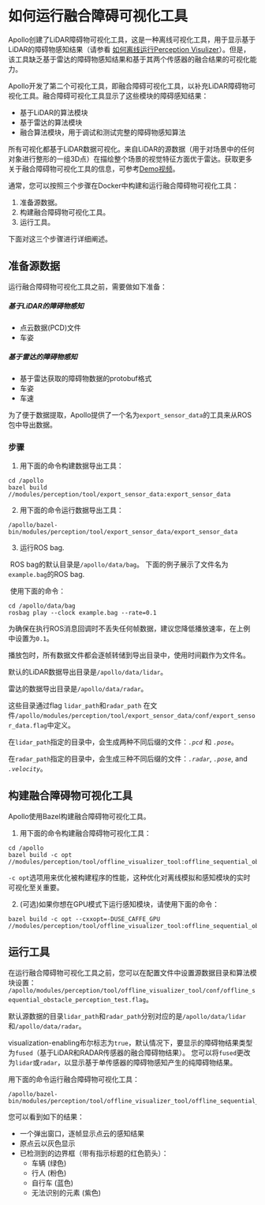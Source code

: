 # 如何运行融合障碍可视化工具

Apollo创建了LiDAR障碍物可视化工具，这是一种离线可视化工具，用于显示基于LiDAR的障碍物感知结果（请参看 [如何离线运行Perception Visulizer](https://github.com/ApolloAuto/apollo/blob/master/docs/howto/how_to_run_offline_perception_visualizer_cn.md)）。但是，该工具缺乏基于雷达的障碍物感知结果和基于其两个传感器的融合结果的可视化能力。

Apollo开发了第二个可视化工具，即融合障碍可视化工具，以补充LiDAR障碍物可视化工具。融合障碍可视化工具显示了这些模块的障碍感知结果：

-  基于LiDAR的算法模块 
-  基于雷达的算法模块
-  融合算法模块，用于调试和测试完整的障碍物感知算法

所有可视化都基于LiDAR数据可视化。来自LiDAR的源数据（用于对场景中的任何对象进行整形的一组3D点）在描绘整个场景的视觉特征方面优于雷达。获取更多关于融合障碍物可视化工具的信息，可参考[Demo视频](http://apollo.auto/platform/perception.html)。

通常，您可以按照三个步骤在Docker中构建和运行融合障碍物可视化工具：

1. 准备源数据。
2. 构建融合障碍物可视化工具。
3. 运行工具。

下面对这三个步骤进行详细阐述。

## 准备源数据


运行融合障碍物可视化工具之前，需要做如下准备：

##### 基于LiDAR的障碍物感知

- 点云数据(PCD)文件
- 车姿

##### 基于雷达的障碍物感知

- 基于雷达获取的障碍物数据的protobuf格式
- 车姿
- 车速

为了便于数据提取，Apollo提供了一个名为`export_sensor_data`的工具来从ROS包中导出数据。

### 步骤

1. 用下面的命令构建数据导出工具：


```
cd /apollo
bazel build //modules/perception/tool/export_sensor_data:export_sensor_data
```

2. 用下面的命令运行数据导出工具：

```
/apollo/bazel-bin/modules/perception/tool/export_sensor_data/export_sensor_data
```

3. 运行ROS bag.   

​       ROS bag的默认目录是`/apollo/data/bag`。 
​       下面的例子展示了文件名为`example.bag`的ROS bag.

​      使用下面的命令：

```
cd /apollo/data/bag
rosbag play --clock example.bag --rate=0.1
```

为确保在执行ROS消息回调时不丢失任何帧数据，建议您降低播放速率，在上例中设置为`0.1`。

播放包时，所有数据文件都会逐帧转储到导出目录中，使用时间戳作为文件名。

默认的LiDAR数据导出目录是`/apollo/data/lidar`。

雷达的数据导出目录是`/apollo/data/radar`。

这些目录通过flag `lidar_path`和`radar_path` 在文件`/apollo/modules/perception/tool/export_sensor_data/conf/export_sensor_data.flag`中定义。

在`lidar_path`指定的目录中，会生成两种不同后缀的文件：*`.pcd`* 和 *`.pose`*。

在`radar_path`指定的目录中，会生成三种不同后缀的文件：*`.radar`*, *`.pose`*, and *`.velocity`*。

## 构建融合障碍物可视化工具

Apollo使用Bazel构建融合障碍物可视化工具。

1. 用下面的命令构建融合障碍物可视化工具：

```
cd /apollo
bazel build -c opt //modules/perception/tool/offline_visualizer_tool:offline_sequential_obstacle_perception_test
```

`-c opt`选项用来优化被构建程序的性能，这种优化对离线模拟和感知模块的实时可视化至关重要。

2. (可选)如果你想在GPU模式下运行感知模块，请使用下面的命令：

```
bazel build -c opt --cxxopt=-DUSE_CAFFE_GPU //modules/perception/tool/offline_visualizer_tool:offline_sequential_obstacle_perception_test
```

## 运行工具

在运行融合障碍物可视化工具之前，您可以在配置文件中设置源数据目录和算法模块设置： `/apollo/modules/perception/tool/offline_visualizer_tool/conf/offline_sequential_obstacle_perception_test.flag`。

默认源数据的目录`lidar_path`和`radar_path`分别对应的是`/apollo/data/lidar`和`/apollo/data/radar`。

visualization-enabling布尔标志为`true`，默认情况下，要显示的障碍物结果类型为`fused`（基于LiDAR和RADAR传感器的融合障碍物结果）。 您可以将`fused`更改为`lidar`或`radar`，以显示基于单传感器的障碍物感知产生的纯障碍物结果。

用下面的命令运行融合障碍物可视化工具：

```
/apollo/bazel-bin/modules/perception/tool/offline_visualizer_tool/offline_sequential_obstacle_perception_test
```

您可以看到如下的结果：

- 一个弹出窗口，逐帧显示点云的感知结果 
- 原点云以灰色显示
- 已检测到的边界框（带有指示标题的红色箭头）：
  -  车辆 (绿色)
  -  行人 (粉色)
  -  自行车 (蓝色)
  -  无法识别的元素 (紫色) 
